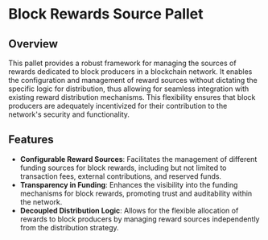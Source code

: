 # Block Rewards Source Pallet

## Overview

This pallet provides a robust framework for managing the sources of rewards dedicated to block producers in a blockchain network. It enables the configuration and management of reward sources without dictating the specific logic for distribution, thus allowing for seamless integration with existing reward distribution mechanisms. This flexibility ensures that block producers are adequately incentivized for their contribution to the network's security and functionality.

## Features

- **Configurable Reward Sources**: Facilitates the management of different funding sources for block rewards, including but not limited to transaction fees, external contributions, and reserved funds.
- **Transparency in Funding**: Enhances the visibility into the funding mechanisms for block rewards, promoting trust and auditability within the network.
- **Decoupled Distribution Logic**: Allows for the flexible allocation of rewards to block producers by managing reward sources independently from the distribution strategy.

